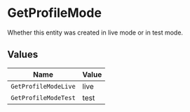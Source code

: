 # GetProfileMode

Whether this entity was created in live mode or in test mode.


## Values

| Name                 | Value                |
| -------------------- | -------------------- |
| `GetProfileModeLive` | live                 |
| `GetProfileModeTest` | test                 |